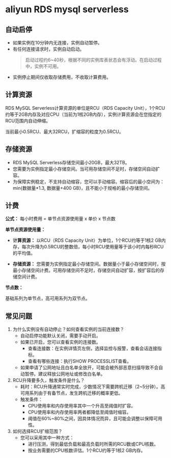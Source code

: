 # aliyun RDS mysql serverless

## 自动启停

- 如果实例在10分钟内无连接，实例自动暂停。
- 有任何连接请求时，实例自动启动。
  > 启动过程约6~40秒，根据不同的实例库表状态会有浮动。在启动过程中，实例不可用。
- 实例停止期间仅收取存储费用，不收取计算费用。

## 计算资源

RDS MySQL Serverless计算资源的单位是RCU（RDS Capacity Unit），1个RCU约等于2GB内存及对应CPU（当前为1核2GB内存），实例计算资源会在您指定的RCU范围内自动伸缩。

当前最小0.5RCU、最大32RCU，扩缩容的粒度为0.5RCU。

## 存储资源

- RDS MySQL Serverless存储空间最小20GB，最大32TB。
- 您需要为实例指定最小存储空间。当可用存储空间不足时，存储空间自动扩容。
- 为保障实例稳定，不支持自动缩容，您可以手动缩容。缩容后的最小空间为：min{数据量*1.3, 数据量+400 GB}，且不能小于规格的最小存储空间。

## 计费

**公式：** 每小时费用 = 单节点资源使用量 x 单价 x 节点数

**单节点资源使用量：**

- **计算资源：** 以RCU（RDS Capacity Unit）为单位，1个RCU约等于1核2 GB内存，每次升降为0.5RCU的整数倍，每小时RCU使用量等于该小时内每秒RCU的平均值。

- **存储资源：** 您需要为实例指定最小存储空间。数据量小于最小存储空间时，按最小存储空间计费。可用存储空间不足时，存储空间自动扩容，按扩容后的存储空间计费。

**节点数：**

基础系列为单节点，高可用系列为双节点。

## 常见问题

1. 为什么实例没有自动停止？如何查看实例的当前连接数？
    - 自动启停功能默认关闭，需要手动开启。
    - 如果已开启，您可以查看实例的连接数。
        - 查看连接数：在实例详情页左侧，选择监控与报警，查看会话连接指标。
        - 查看有哪些连接：执行SHOW PROCESSLIST查看。
    - 如果申请了公网地址且白名单全放开，可能会被外部恶意扫描导致不会自动暂停。建议释放公网地址或修改白名单。
2. RCU升降要多久，触发条件是什么？
    - 耗时：RCU升降通常实时完成，少数情况下需要跨机迁移（2~5分钟）。高可用系列由于有备节点，发生跨机迁移的概率更低。
    - 触发条件：
        - CPU使用率和内存使用率其中一个升高至阈值时扩容。
        - CPU使用率和内存使用率两者都降低至阈值时缩容。
        - 阈值在60%~80%之间，因具体情况而异，且可能会调整以保障可用性。
3. 如何选择RCU扩缩范围？
    - 您可以采用其中一种方式：
        - 进行压测，得到最低负载和最高负载时所需的RCU数或CPU核数。
        - 按业务需要的CPU核数评估。1个RCU约等于1核2 GB内存。
